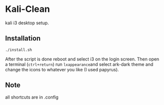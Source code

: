 # Kali-Clean
kali i3 desktop setup.

## Installation

```
./install.sh
```

After the script is done reboot and select i3 on the login screen. Then open a terminal (`ctrl+return`) run `lxappearance`and select ark-dark theme and change the icons to whatever you like (I used papyrus).

## Note
all shortcuts are in .config
